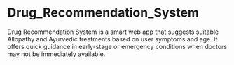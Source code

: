 # Drug_Recommendation_System
Drug Recommendation System is a smart web app that suggests suitable Allopathy and Ayurvedic treatments based on user symptoms and age. It offers quick guidance in early-stage or emergency conditions when doctors may not be immediately available.
